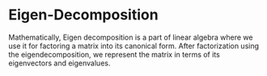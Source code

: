 # Eigen-Decomposition
Mathematically, Eigen decomposition is a part of linear algebra where we use it for factoring a matrix into its canonical form. After factorization using the eigendecomposition, we represent the matrix in terms of its eigenvectors and eigenvalues.
